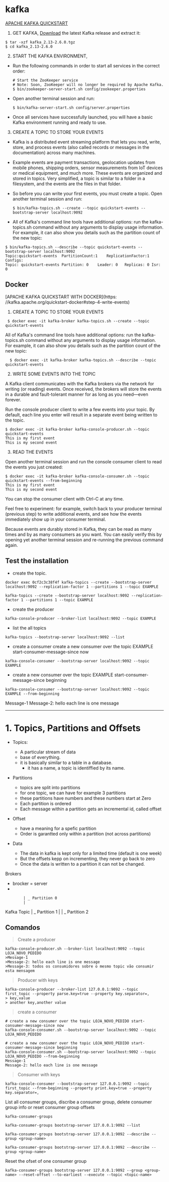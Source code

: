 # kafka

[APACHE KAFKA QUICKSTART](https://kafka.apache.org/quickstart)


1. GET KAFKA, [Download](https://www.apache.org/dyn/closer.cgi?path=/kafka/2.6.0/kafka_2.13-2.6.0.tgz) the latest Kafka release and extract it:

```
$ tar -xzf kafka_2.13-2.6.0.tgz
$ cd kafka_2.13-2.6.0
```

2.  START THE KAFKA ENVIRONMENT,

- Run the following commands in order to start all services in the correct order:
  ```
  # Start the ZooKeeper service
  # Note: Soon, ZooKeeper will no longer be required by Apache Kafka.
  $ bin/zookeeper-server-start.sh config/zookeeper.properties
  ```
- Open another terminal session and run:
  ```
  $ bin/kafka-server-start.sh config/server.properties
  ```
- Once all services have successfully launched, you will have a basic Kafka environment running and ready to use.

3. CREATE A TOPIC TO STORE YOUR EVENTS

- Kafka is a distributed event streaming platform that lets you read, write, store, and process events (also called records or messages in the documentation) across many machines.

- Example events are payment transactions, geolocation updates from mobile phones, shipping orders, sensor measurements from IoT devices or medical equipment, and much more. These events are organized and stored in topics. Very simplified, a topic is similar to a folder in a filesystem, and the events are the files in that folder.

- So before you can write your first events, you must create a topic. Open another terminal session and run:

  ```
  $ bin/kafka-topics.sh --create --topic quickstart-events --bootstrap-server localhost:9092
  ```

-  All of Kafka's command line tools have additional options: run the kafka-topics.sh command without any arguments to display usage information. For example, it can also show you details such as the partition count of the new topic:

```
$ bin/kafka-topics.sh --describe --topic quickstart-events --bootstrap-server localhost:9092
Topic:quickstart-events  PartitionCount:1    ReplicationFactor:1 Configs:
Topic: quickstart-events Partition: 0    Leader: 0   Replicas: 0 Isr: 0
```


## Docker

[APACHE KAFKA QUICKSTART
WITH DOCKER](https: //kafka.apache.org/quickstart-docker#step-4-write-events)

1. CREATE A TOPIC TO STORE YOUR EVENTS
```
 $ docker exec -it kafka-broker kafka-topics.sh --create --topic quickstart-events
```

All of Kafka's command line tools have additional options: run the kafka-topics.sh command without any arguments to display usage information. For example, it can also show you details such as the partition count of the new topic:

```
  $ docker exec -it kafka-broker kafka-topics.sh --describe --topic quickstart-events
```


2. WRITE SOME EVENTS INTO THE TOPIC

A Kafka client communicates with the Kafka brokers via the network for writing (or reading) events. Once received, the brokers will store the events in a durable and fault-tolerant manner for as long as you need—even forever.

Run the console producer client to write a few events into your topic. By default, each line you enter will result in a separate event being written to the topic.

```
$ docker exec -it kafka-broker kafka-console-producer.sh --topic quickstart-events
This is my first event
This is my second event
```

3. READ THE EVENTS

Open another terminal session and run the console consumer client to read the events you just created:

```
$ docker exec -it kafka-broker kafka-console-consumer.sh --topic quickstart-events --from-beginning
This is my first event
This is my second event
```

You can stop the consumer client with Ctrl-C at any time.

Feel free to experiment: for example, switch back to your producer terminal (previous step) to write additional events, and see how the events immediately show up in your consumer terminal.

Because events are durably stored in Kafka, they can be read as many times and by as many consumers as you want. You can easily verify this by opening yet another terminal session and re-running the previous command again.



## Test the installation


- create the topic.
```
docker exec 0cf2c3c38f4f kafka-topics --create --bootstrap-server localhost:9092 --replication-factor 1 --partitions 1 --topic EXAMPLE
```

```
kafka-topics --create --bootstrap-server localhost:9092 --replication-factor 1 --partitions 1 --topic EXAMPLE
```

- create the producer
```
kafka-console-producer --broker-list localhost:9092 --topic EXAMPLE
```

- list the all topics
```
kafka-topics --bootstrap-server localhost:9092 --list
```


- create a consumer create a new consumer over the topic EXAMPLE start-consumer-message-since now
```
kafka-console-consumer --bootstrap-server localhost:9092 --topic EXAMPLE
```

- create a new consumer over the topic EXAMPLE start-consumer-message-since beginning
```
kafka-console-consumer --bootstrap-server localhost:9092 --topic EXAMPLE --from-beginning
```

Message-1
Message-2: hello each line is one message


---

# 1. Topics, Partitions and Offsets


- Topics:
    - A particular stream of data
    - base of everything.
    - it is basically similar to a table in a database.
        - it has a name, a topic is identiffied by its name.


- Partitions
    - topics are split into partitions
    - for one topic, we can have for example 3 partitions
    - these partitions have numbers and these numbers start at Zero
    - Each partition is ordered
    - Each message within a partition gets an incremental id, called offset

- Offset
    - have a meaning for a spefic partition
    - Order is garantted only within a partition (not across partitions)


- Data
    - The data in kafka is kept only for a limited time (default is one week)
    - But the offsets kepp on incrementing, they never go back to zero
    - Once the data is written to a partition it can not be changed.

Brokers
-  brocker = server
-





            | _ Partition 0
            |
Kafka Topic | _ Partition 1
            |
            | _ Partition 2


Comandos
---

> Create a producer

```shell script
kafka-console-producer.sh --broker-list localhost:9092 --topic LOJA_NOVO_PEDIDO
>Message-1
>Message-2: hello each line is one message
>Message-3: todos os consumidores sobre o mesmo topic vão consumir esta mensagem
```

> Producer with keys
```
kafka-console-producer --broker-list 127.0.0.1:9092 --topic first_topic --property parse.key=true --property key.separator=,
> key,value
> another key,another value
```


> create a consumer
```shell script
# create a new consumer over the topic LOJA_NOVO_PEDIDO start-consumer-message-since now
kafka-console-consumer.sh --bootstrap-server localhost:9092 --topic LOJA_NOVO_PEDIDO

# create a new consumer over the topic LOJA_NOVO_PEDIDO start-consumer-message-since beginning
kafka-console-consumer.sh --bootstrap-server localhost:9092 --topic LOJA_NOVO_PEDIDO --from-beginning
Message-1
Message-2: hello each line is one message
```

> Consumer with keys
```
kafka-console-consumer --bootstrap-server 127.0.0.1:9092 --topic first_topic --from-beginning --property print.key=true --property key.separator=,

```



List all consumer groups, discribe a consumer group, delete consumer group info or reset consumer group offsets

```
kafka-consumer-groups
```

```
kafka-consumer-groups bootstrap-server 127.0.0.1:9092 --list
```


```
kafka-consumer-groups bootstrap-server 127.0.0.1:9092 --describe --group <group-name>
```


```
kafka-consumer-groups bootstrap-server 127.0.0.1:9092 --describe --group <group-name>
```

Reset the ofset of one consumer group
```
kafka-consumer-groups bootstrap-server 127.0.0.1:9092 --group <group-name> --reset-offset --to-earliest --execute --topic <topic-name>
```


